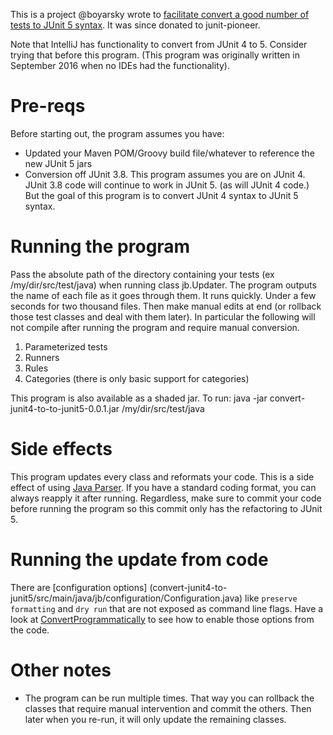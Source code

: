 This is a project @boyarsky wrote to [facilitate convert a good number of tests to JUnit 5 syntax](https://www.selikoff.net/?p=7915&preview=true). It was since donated to junit-pioneer.

Note that IntelliJ has functionality to convert from JUnit 4 to 5. Consider trying that before this program. (This program was originally written in September 2016 when no IDEs had the functionality).

# Pre-reqs
Before starting out, the program assumes you have:
* Updated your Maven POM/Groovy build file/whatever to reference the new JUnit 5 jars
* Conversion off JUnit 3.8. This program assumes you are on JUnit 4. JUnit 3.8 code will continue to work in JUnit 5. (as will JUnit 4 code.) But the goal of this program is to convert JUnit 4 syntax to JUnit 5 syntax.

# Running the program
Pass the absolute path of the directory containing your tests (ex /my/dir/src/test/java) when running class jb.Updater. The program outputs the name of each file as it goes through them. It runs quickly. Under a few seconds for two thousand files.
Then make manual edits at end (or rollback those test classes and deal with them later). In particular the following will not compile after running the program and require manual conversion.
1. Parameterized tests
1. Runners
1. Rules
1. Categories (there is only basic support for categories)

This program is also available as a shaded jar. To run:
java -jar convert-junit4-to-to-junit5-0.0.1.jar /my/dir/src/test/java

# Side effects
This program updates every class and reformats your code.
This is a side effect of using [Java Parser](https://github.com/javaparser/javaparser).
If you have a standard coding format, you can always reapply it after running. Regardless, make sure to commit your code before running the program so this commit only has the refactoring to JUnit 5.

# Running the update from code
There are [configuration options] (convert-junit4-to-junit5/src/main/java/jb/configuration/Configuration.java) like `preserve formatting` and `dry run` that are not exposed as command line flags.
Have a look at [ConvertProgrammatically](convert-junit4-to-junit5/src/main/java/jb/UpdateWithAdditionalOptions.java) to see how to enable those options from the code. 

# Other notes
* The program can be run multiple times. That way you can rollback the classes that require manual intervention and commit the others. Then later when you re-run, it will only update the remaining classes.
